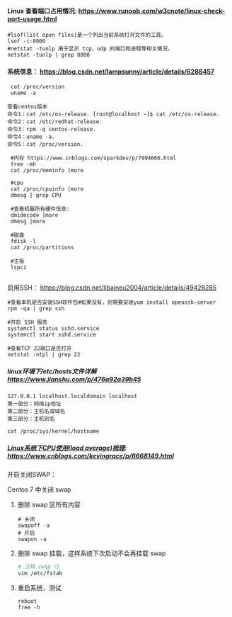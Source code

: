 #### Linux 查看端口占用情况: https://www.runoob.com/w3cnote/linux-check-port-usage.html 

```shell
#lsof(list open files)是一个列出当前系统打开文件的工具。
lsof -i:8000
#netstat -tunlp 用于显示 tcp，udp 的端口和进程等相关情况。
netstat -tunlp | grep 8000
```

#### 系统信息： https://blog.csdn.net/lampsunny/article/details/6288457 

```shell
 cat /proc/version
 uname -a
 
查看centos版本
命令1：cat /etc/os-release. [root@localhost ~]$ cat /etc/os-release.
命令2：cat /etc/redhat-release.
命令3：rpm -q centos-release.
命令4：uname -a.
命令5：cat /proc/version.
 
 #内存 https://www.cnblogs.com/sparkdev/p/7994666.html
 free -mh
 cat /proc/meminfo |more
 
 #cpu
 cat /proc/cpuinfo |more
 dmesg | grep CPU
 
 #查看机器所有硬件信息:
 dmidecode |more
 dmesg |more
 
 #磁盘
 fdisk -l
 cat /proc/partitions
 
 #主板
 lspci
 
```

启用SSH： https://blog.csdn.net/libaineu2004/article/details/49428285 

```shell
#查看本机是否安装SSH软件包#如果没有，则需要安装yum install openssh-server
rpm -qa | grep ssh

#开启 SSH 服务
systemctl status sshd.service
systemctl start sshd.service

#查看TCP 22端口是否打开
netstat -ntpl | grep 22
```

##### linux环境下/etc/hosts文件详解  https://www.jianshu.com/p/476a92a39b45 

```
127.0.0.1 localhost.localdomain localhost
第一部分：网络ip地址
第二部分：主机名或域名
第三部分：主机别名
```



```shell
cat /proc/sys/kernel/hostname
```



##### [Linux系统下CPU使用(load average)梳理](https://www.cnblogs.com/kevingrace/p/6668149.html): https://www.cnblogs.com/kevingrace/p/6668149.html



开启关闭SWAP：

Centos 7 中关闭 swap

1. 删除 swap 区所有内容

   ```shell
   # 关闭
   swapoff -a
   # 开启
   swapon -a
   ```

2. 删除 swap 挂载，这样系统下次启动不会再挂载 swap

   ```bash
   # 注释 swap 行
   vim /etc/fstab
   ```

3. 重启系统，测试

   ```shell
   reboot
   free -h
   ```